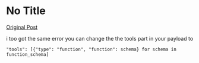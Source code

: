 # No Title

[Original Post](https://discourse.onlinedegree.iitm.ac.in/t/164277/351)

<p>i too got the same error you can change the the tools part in your payload to</p>
<pre><code class="lang-auto">"tools": [{"type": "function", "function": schema} for schema in function_schema]
</code></pre>